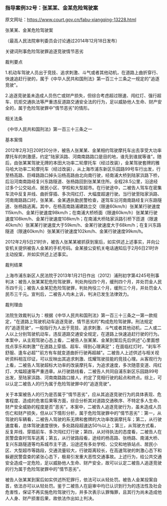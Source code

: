 ### 指导案例32号：张某某、金某危险驾驶案
原文网址：https://www.court.gov.cn/fabu-xiangqing-13228.html

张某某、金某危险驾驶案

（最高人民法院审判委员会讨论通过2014年12月18日发布）

关键词刑事危险驾驶罪追逐竞驶情节恶劣

裁判要点

1.机动车驾驶人员出于竞技、追求刺激、斗气或者其他动机，在道路上曲折穿行、快速追赶行驶的，属于《中华人民共和国刑法》第一百三十三条之一规定的"追逐竞驶"。

2.追逐竞驶虽未造成人员伤亡或财产损失，但综合考虑超过限速、闯红灯、强行超车、抗拒交通执法等严重违反道路交通安全法的行为，足以威胁他人生命、财产安全的，属于危险驾驶罪中"情节恶劣"的情形。

相关法条

《中华人民共和国刑法》第一百三十三条之一

基本案情

2012年2月3日20时20分许，被告人张某某、金某相约驾驶摩托车出去享受大功率摩托车的刺激感，约定"陆家浜路、河南南路路口是目的地，谁先到谁就等谁"。随后，由张某某驾驶无牌的本田大功率二轮摩托车（经过改装），金某驾驶套牌的雅马哈大功率二轮摩托车（经过改装），从上海市浦东新区乐园路99号车行出发，行至杨高路、巨峰路路口掉头沿杨高路由北向南行驶，经南浦大桥到陆家浜路下桥，后沿河南南路经复兴东路隧道、张杨路回到张某某住所。全程28.5公里，沿途经过多个公交站点、居民小区、学校和大型超市。在行驶途中，二被告人驾车在密集车流中反复并线、曲折穿插、多次闯红灯、大幅度超速行驶。当行驶至陆家浜路、河南南路路口时，张某某、金某遇执勤民警检查，遂驾车沿河南南路经复兴东路隧道、张杨路逃离。其中，在杨高南路浦建路立交（限速60km/h）张某某行驶速度115km/h、金某行驶速度98km/h；在南浦大桥桥面（限速60km/h）张某某行驶速度108km/h、金某行驶速度108km/h；在南浦大桥陆家浜路引桥下匝道（限速40km/h）张某某行驶速度大于59km/h、金某行驶速度大于68km/h；在复兴东路隧道（限速60km/h）张某某行驶速度102km/h、金某行驶速度99km/h。

2012年2月5日21时许，被告人张某某被抓获到案后，如实供述上述事实，并向公安机关提供被告人金某的手机号码。金某接公安机关电话通知后于2月6日21时许主动投案，并如实供述上述事实。

裁判结果

上海市浦东新区人民法院于2013年1月21日作出（2012）浦刑初字第4245号刑事判决：被告人张某某犯危险驾驶罪，判处拘役四个月，缓刑四个月，并处罚金人民币四千元；被告人金某犯危险驾驶罪，判处拘役三个月，缓刑三个月，并处罚金人民币三千元。宣判后，二被告人均未上诉，判决已发生法律效力。

裁判理由

法院生效裁判认为：根据《中华人民共和国刑法》第一百三十三条之一第一款规定，"在道路上驾驶机动车追逐竞驶，情节恶劣的"构成危险驾驶罪。刑法规定的"追逐竞驶"，一般指行为人出于竞技、追求刺激、斗气或者其他动机，二人或二人以上分别驾驶机动车，违反道路交通安全规定，在道路上快速追赶行驶的行为。本案中，从主观驾驶心态上看，二被告人张某某、金某到案后先后供述"心里面想找点享乐和刺激""在道路上穿插、超车、得到心理满足"；在面临红灯时，"刹车不舒服、逢车必超""前方有车就变道曲折行驶再超越"。二被告人上述供述与相关视听资料相互印证，可以反映出其追求刺激、炫耀驾驶技能的竞技心理。从客观行为上看，二被告人驾驶超标大功率的改装摩托车，为追求速度，多次随意变道、闯红灯、大幅超速等严重违章。从行驶路线看，二被告人共同自浦东新区乐园路99号出发，至陆家浜路、河南南路路口接人，约定了竞相行驶的起点和终点。综上，可以认定二被告人的行为属于危险驾驶罪中的"追逐竞驶"。

关于本案被告人的行为是否属于"情节恶劣"，应从其追逐竞驶行为的具体表现、危害程度、造成的危害后果等方面，综合分析其对道路交通秩序、不特定多人生命、财产安全威胁的程度是否"恶劣"。本案中，二被告人追逐竞驶行为，虽未造成人员伤亡和财产损失，但从以下情形分析，属于危险驾驶罪中的"情节恶劣"：第一，从驾驶的车辆看，二被告人驾驶的系无牌和套牌的大功率改装摩托车；第二，从行驶速度看，总体驾驶速度很快，多处路段超速达50％以上；第三，从驾驶方式看，反复并线、穿插前车、多次闯红灯行驶；第四，从对待执法的态度看，二被告人在民警盘查时驾车逃离；第五，从行驶路段看，途经的杨高路、张杨路、南浦大桥、复兴东路隧道等均系城市主干道，沿途还有多处学校、公交和地铁站点、居民小区、大型超市等路段，交通流量较大，行驶距离较长，在高速驾驶的刺激心态下和躲避民警盘查的紧张心态下，极易引发重大恶性交通事故。上述行为，给公共交通安全造成一定危险，足以威胁他人生命、财产安全，故可以认定二被告人追逐竞驶的行为属于危险驾驶罪中的"情节恶劣"。

被告人张某某到案后如实供述所犯罪行，依法可以从轻处罚。被告人金某投案自首，依法亦可以从轻处罚。鉴于二被告人在庭审中均已认识到行为的违法性及社会危害性，保证不再实施危险驾驶行为，并多次表示认罪悔罪，且其行为尚未造成他人人身、财产损害后果，故依法作出如上判决。
